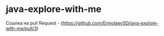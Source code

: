 # java-explore-with-me

Ссылка на pull Request - (https://github.com/ErmolaevSD/java-explore-with-me/pull/3)
